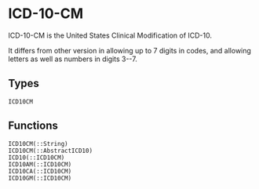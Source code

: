 # ICD-10-CM

ICD-10-CM is the United States Clinical Modification of ICD-10.

It differs from other version in allowing up to 7 digits in codes, and allowing
letters as well as numbers in digits 3--7.

## Types
```@docs
ICD10CM
```

## Functions

```@docs
ICD10CM(::String)
ICD10CM(::AbstractICD10)
ICD10(::ICD10CM)
ICD10AM(::ICD10CM)
ICD10CA(::ICD10CM)
ICD10GM(::ICD10CM)
```
